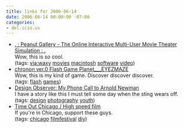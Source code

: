 ```yaml
---
title: links for 2006-06-14
date: 2006-06-14 00:00:00 -07:00
categories:
- del.icio.us
---
```


<ul class="delicious">
	<li>
		<div class="delicious-link"><a href="http://peanutgallery.kaisakura.com/">. : Peanut Gallery - The Online Interactive Multi-User Movie Theater Simulation : .</a></div>
		<div class="delicious-extended">Wow, this is so cool.</div>
		<div class="delicious-tags">(tags: <a href="http://del.icio.us/torrez/via:waxy">via:waxy</a> <a href="http://del.icio.us/torrez/movies">movies</a> <a href="http://del.icio.us/torrez/macintosh">macintosh</a> <a href="http://del.icio.us/torrez/software">software</a> <a href="http://del.icio.us/torrez/video">video</a>)</div>
	</li>
	<li>
		<div class="delicious-link"><a href="http://www.eyezmaze.com/chronon/v0/index.html">chronon ver.0 Flash Game Planet___EYEZMAZE</a></div>
		<div class="delicious-extended">Wow, this is my kind of game. Discover discover discover.</div>
		<div class="delicious-tags">(tags: <a href="http://del.icio.us/torrez/flash">flash</a> <a href="http://del.icio.us/torrez/games">games</a>)</div>
	</li>
	<li>
		<div class="delicious-link"><a href="http://www.designobserver.com/archives/015320.html#more">Design Observer: My Phone Call to Arnold Newman</a></div>
		<div class="delicious-extended">I have a story like this I must tell some day when the sting wears off.</div>
		<div class="delicious-tags">(tags: <a href="http://del.icio.us/torrez/design">design</a> <a href="http://del.icio.us/torrez/photography">photography</a> <a href="http://del.icio.us/torrez/youth">youth</a>)</div>
	</li>
	<li>
		<div class="delicious-link"><a href="http://www.timeout.com/chicago/Details.do?page=1&xyurl=xyl://TOCWebArticles2/68/around_town/high_speed_film.xml">Time Out Chicago / High speed film</a></div>
		<div class="delicious-extended">If you're in Chicago, support these guys.</div>
		<div class="delicious-tags">(tags: <a href="http://del.icio.us/torrez/chicago">chicago</a> <a href="http://del.icio.us/torrez/filmfestival">filmfestival</a> <a href="http://del.icio.us/torrez/diy">diy</a>)</div>
	</li>
</ul>
